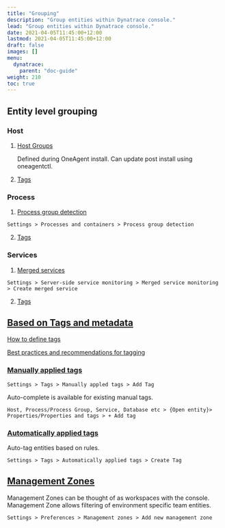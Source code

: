 ```yaml
---
title: "Grouping"
description: "Group entities within Dynatrace console."
lead: "Group entities within Dynatrace console."
date: 2021-04-05T11:45:00+12:00
lastmod: 2021-04-05T11:45:00+12:00
draft: false
images: []
menu: 
  dynatrace:
    parent: "doc-guide"
weight: 210
toc: true
---
```


## Entity level grouping

### Host

  1. [Host Groups](https://www.dynatrace.com/support/help/shortlink/host-groups)

     Defined during OneAgent install. Can update post install using oneagentctl.

  
  2. [Tags](http://localhost:1313/dynatrace/docguide/grouping/#based-on-tags-and-metadatahttpswwwdynatracecomsupporthelpshortlinktags-and-metadata-hub)

### Process
  
  1. [Process group detection](https://www.dynatrace.com/support/help/shortlink/process-groups#process-group-detection-rules-based-on-process-properties)
                
    Settings > Processes and containers > Process group detection
            
  2. [Tags](http://localhost:1313/dynatrace/docguide/grouping/#based-on-tags-and-metadatahttpswwwdynatracecomsupporthelpshortlinktags-and-metadata-hub)
        
### Services
    
  1. [Merged services](https://www.dynatrace.com/support/help/shortlink/merged-services)
            
    Settings > Server-side service monitoring > Merged service monitoring > Create merged service
    
  2. [Tags](http://localhost:1313/dynatrace/docguide/grouping/#based-on-tags-and-metadatahttpswwwdynatracecomsupporthelpshortlinktags-and-metadata-hub)
    
## [Based on Tags and metadata](https://www.dynatrace.com/support/help/shortlink/tags-and-metadata-hub)
        
[How to define tags](https://www.dynatrace.com/support/help/shortlink/tagging)
  
[Best practices and recommendations for tagging](https://www.dynatrace.com/support/help/shortlink/tagging-best-practices)
  
### [Manually applied tags](https://www.dynatrace.com/support/help/shortlink/tagging#manual-approach)
  
    Settings > Tags > Manually appled tags > Add Tag
    
  Auto-complete is available for existing manual tags.
      
    Host, Process/Process Group, Service, Database etc > {Open entity}> Properties/Properties and tags > + Add tag
    
### [Automatically applied tags](https://www.dynatrace.com/support/help/shortlink/tagging#automated-approach)

Auto-tag entities based on rules.

    Settings > Tags > Automatically applied tags > Create Tag

## [Management Zones](https://www.dynatrace.com/support/help/shortlink/management-zones-hub)

Management Zones can be thought of as workspaces with the console. Management Zone allows filtering of environment specific team entities.

    Settings > Preferences > Management zones > Add new management zone